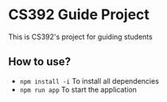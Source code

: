 # CS392 Guide Project
This is CS392's project for guiding students


## How to use?
* `npm install -i` To install all dependencies
* `npm run app` To start the application